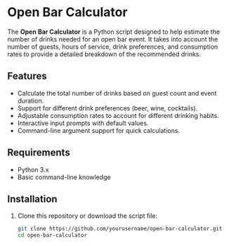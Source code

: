 # Open Bar Calculator

The **Open Bar Calculator** is a Python script designed to help estimate the number of drinks needed for an open bar event. It takes into account the number of guests, hours of service, drink preferences, and consumption rates to provide a detailed breakdown of the recommended drinks.

## Features

- Calculate the total number of drinks based on guest count and event duration.
- Support for different drink preferences (beer, wine, cocktails).
- Adjustable consumption rates to account for different drinking habits.
- Interactive input prompts with default values.
- Command-line argument support for quick calculations.

## Requirements

- Python 3.x
- Basic command-line knowledge

## Installation

1. Clone this repository or download the script file:
   ```bash
   git clone https://github.com/yourusername/open-bar-calculator.git
   cd open-bar-calculator
